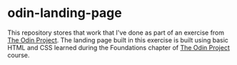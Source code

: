 # odin-landing-page
This repository stores that work that I've done as part of an exercise from [The Odin Project](https://theodinproject.com).
The landing page built in this exercise is built using basic HTML and CSS learned during the Foundations chapter of [The Odin Project](https://theodinproject.com) course.